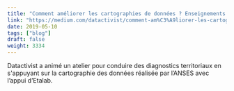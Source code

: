 ```yaml
---
title: "Comment améliorer les cartographies de données ? Enseignements d’un atelier sur les données de santé au travail"
link: "https://medium.com/datactivist/comment-am%C3%A9liorer-les-cartographies-de-donn%C3%A9es-4a3ce21573fe"
date: 2019-05-10
tags: ["blog"]
draft: false
weight: 3334
---
```


Datactivist a animé un atelier pour conduire des diagnostics territoriaux en s'appuyant sur la cartographie des données réalisée par l’ANSES avec l’appui d’Etalab.